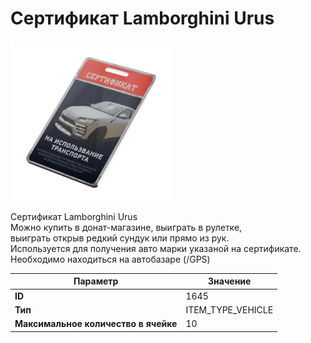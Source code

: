 # Сертификат Lamborghini Urus

![Item Image](../img/1645.webp?raw=true)

Сертификат Lamborghini Urus<br>Можно купить в донат-магазине, выиграть в рулетке, <br>выиграть открыв редкий сундук или прямо из рук.<br>Используется для получения авто марки указаной на сертификате.<br>Необходимо находиться на автобазаре (/GPS)


| Параметр | Значение |
|----------|----------|
| **ID** | 1645 |
| **Тип** | ITEM_TYPE_VEHICLE |
| **Максимальное количество в ячейке** | 10 |


